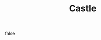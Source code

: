 ---
layout: photo
modal: true
thumb: https://csnapmediahost.github.io/assets1/Thumbs/Castle.jpg
full: https://csnapmediahost.github.io/assets1/Render/Castle.jpg
size: small
ar: landscape
body: false
title: "Castle"
tags: man-made
---